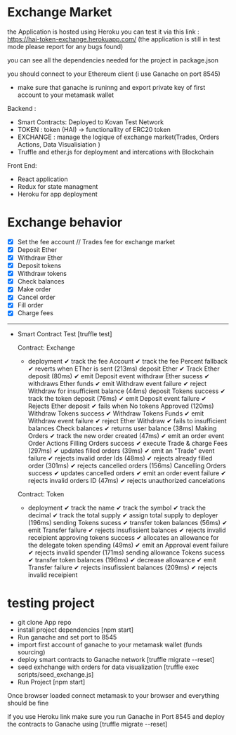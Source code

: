 # Exchange Market

the Application is hosted using Heroku you can test it via this link : https://hai-token-exchange.herokuapp.com/
(the application is still in test mode please report for any bugs found)

you can see all the dependencies needed for the project in package.json 

you should connect to your Ethereum client (i use Ganache on port 8545)
- make sure that ganache is runinng and export private key of first account to your metamask wallet

Backend :
- Smart Contracts: Deployed to Kovan Test Network
- TOKEN : token (HAI) -> functionallity of ERC20 token
- EXCHANGE : manage the logique of exchange market(Trades, Orders Actions, Data Visualisiation )
- Truffle and ether.js for deployment and intercations with Blockchain

Front End:
- React application
- Redux for state managment
- Heroku for app deployment 


# Exchange behavior

- [X] Set the fee account  // Trades fee for exchange market
- [X] Deposit Ether
- [X] Withdraw Ether
- [X] Deposit tokens
- [X] Withdraw tokens
- [X] Check balances
- [X] Make order
- [X] Cancel order
- [X] Fill order
- [X] Charge fees
-------------------
- Smart Contract Test [truffle test]

  Contract: Exchange
  - deployment
      ✔ track the fee Account
      ✔ track the fee Percent
    fallback
      ✔ reverts when ETher is sent (213ms)
    deposit Ether
      ✔ Track Ether deposit (80ms)
      ✔ emit Deposit event
    withdraw Ether
      sucess
        ✔ withdraws Ether funds
        ✔ emit Withdraw event
      failure
        ✔ reject Withdraw for insufficient balance (44ms)
    deposit Tokens
      success
        ✔ track the token deposit (76ms)
        ✔ emit Deposit event
      failure
        ✔ Rejects Ether deposit
        ✔ fails when No tokens Approved (120ms)
    Withdraw Tokens
      success
        ✔ Withdraw Tokens Funds
        ✔ emit Withdraw event
      failure
        ✔ reject Ether Withdraw
        ✔ fails to insufficient balances
    Check balances
      ✔ returns user balance (38ms)
    Making Orders
      ✔ track the new order created  (47ms)
      ✔ emit an order event
    Order Actions
      Filling Orders
        success
          ✔ execute Trade & charge Fees (297ms)
          ✔ updates filled orders (39ms)
          ✔ emit an "Trade" event
        failure
          ✔ rejects invalid order Ids (48ms)
          ✔ rejects already filled order (301ms)
          ✔ rejects cancelled orders (156ms)
     Cancelling Orders
        success
          ✔ updates cancelled orders
          ✔ emit an order event
        failure
          ✔ rejects invalid orders ID (47ms)
          ✔ rejects unauthorized cancelations

  Contract: Token
  - deployment
      ✔ track the name
      ✔ track the symbol
      ✔ track the decimal
      ✔ track the total supply
      ✔ assign total supply to deployer (196ms)
    sending Tokens
      sucess
        ✔ transfer token balances (56ms)
        ✔ emit Transfer
      failure
        ✔ rejects insufissient balances
        ✔ rejects invalid receipient
    approving tokens
      success
        ✔ allocates an allowance for the delegate token spending (49ms)
        ✔ emit an Approval event
      failure
        ✔ rejects invalid spender (171ms)
    sending allowance Tokens
      sucess
        ✔ transfer token balances (196ms)
        ✔ decrease  allowance
        ✔ emit Transfer
      failure
        ✔ rejects insufissient balances (209ms)
        ✔ rejects invalid receipient

# testing project
- git clone App repo
- install project dependencies [npm start]
- Run ganache and set port to 8545
- import first account of ganache to your metamask wallet (funds sourcing)
- deploy smart contracts to Ganache network [truffle migrate --reset]
- seed exhchange with orders for data visualization [truffle exec scripts/seed_exchange.js]
- Run Project [npm start]

Once browser loaded connect metamask to your browser and everything should be fine 

if you use Heroku link make sure you run Ganache in Port 8545
and deploy the contracts to Ganache using [truffle migrate --reset]
